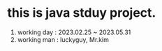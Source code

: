 # this is java stduy project.

1. working day : 2023.02.25 ~ 2023.05.31
2. working man : luckyguy, Mr.kim
